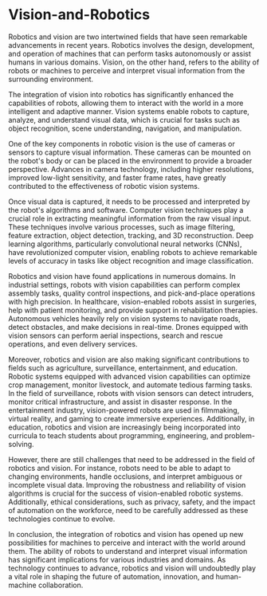 # Vision-and-Robotics
Robotics and vision are two intertwined fields that have seen remarkable advancements in recent years. Robotics involves the design, development, and operation of machines that can perform tasks autonomously or assist humans in various domains. Vision, on the other hand, refers to the ability of robots or machines to perceive and interpret visual information from the surrounding environment.

The integration of vision into robotics has significantly enhanced the capabilities of robots, allowing them to interact with the world in a more intelligent and adaptive manner. Vision systems enable robots to capture, analyze, and understand visual data, which is crucial for tasks such as object recognition, scene understanding, navigation, and manipulation.

One of the key components in robotic vision is the use of cameras or sensors to capture visual information. These cameras can be mounted on the robot's body or can be placed in the environment to provide a broader perspective. Advances in camera technology, including higher resolutions, improved low-light sensitivity, and faster frame rates, have greatly contributed to the effectiveness of robotic vision systems.

Once visual data is captured, it needs to be processed and interpreted by the robot's algorithms and software. Computer vision techniques play a crucial role in extracting meaningful information from the raw visual input. These techniques involve various processes, such as image filtering, feature extraction, object detection, tracking, and 3D reconstruction. Deep learning algorithms, particularly convolutional neural networks (CNNs), have revolutionized computer vision, enabling robots to achieve remarkable levels of accuracy in tasks like object recognition and image classification.

Robotics and vision have found applications in numerous domains. In industrial settings, robots with vision capabilities can perform complex assembly tasks, quality control inspections, and pick-and-place operations with high precision. In healthcare, vision-enabled robots assist in surgeries, help with patient monitoring, and provide support in rehabilitation therapies. Autonomous vehicles heavily rely on vision systems to navigate roads, detect obstacles, and make decisions in real-time. Drones equipped with vision sensors can perform aerial inspections, search and rescue operations, and even delivery services.

Moreover, robotics and vision are also making significant contributions to fields such as agriculture, surveillance, entertainment, and education. Robotic systems equipped with advanced vision capabilities can optimize crop management, monitor livestock, and automate tedious farming tasks. In the field of surveillance, robots with vision sensors can detect intruders, monitor critical infrastructure, and assist in disaster response. In the entertainment industry, vision-powered robots are used in filmmaking, virtual reality, and gaming to create immersive experiences. Additionally, in education, robotics and vision are increasingly being incorporated into curricula to teach students about programming, engineering, and problem-solving.

However, there are still challenges that need to be addressed in the field of robotics and vision. For instance, robots need to be able to adapt to changing environments, handle occlusions, and interpret ambiguous or incomplete visual data. Improving the robustness and reliability of vision algorithms is crucial for the success of vision-enabled robotic systems. Additionally, ethical considerations, such as privacy, safety, and the impact of automation on the workforce, need to be carefully addressed as these technologies continue to evolve.

In conclusion, the integration of robotics and vision has opened up new possibilities for machines to perceive and interact with the world around them. The ability of robots to understand and interpret visual information has significant implications for various industries and domains. As technology continues to advance, robotics and vision will undoubtedly play a vital role in shaping the future of automation, innovation, and human-machine collaboration.
